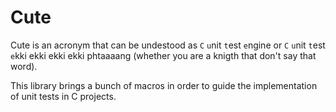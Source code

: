 # Cute

Cute is an acronym that can be undestood as ``C`` ``u``nit ``t``est ``e``ngine or ``C`` ``u``nit ``t``est ``e``kki ekki ekki ekki phtaaaang (whether you are a knigth that don't say that word).

This library brings a bunch of macros in order to guide the implementation of unit tests in C projects.

